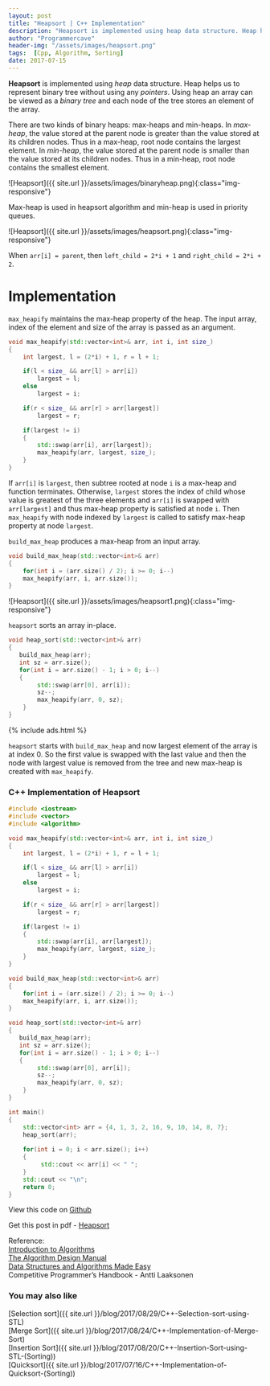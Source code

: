 ```yaml
---
layout: post
title: "Heapsort | C++ Implementation"
description: "Heapsort is implemented using heap data structure. Heap helps us to represent binary tree without using any pointers. Using heap an array can be viewed as a binary tree and each node of the tree stores an element of the array."
author: "Programmercave"
header-img: "/assets/images/heapsort.png"
tags:  [Cpp, Algorithm, Sorting]
date: 2017-07-15
---
```




**Heapsort** is implemented using *heap* data structure. Heap helps us to represent binary tree without using any *pointers*. Using heap an array can be viewed as a *binary tree* and each node of the tree stores an element of the array.

There are two kinds of binary heaps: max-heaps and min-heaps. In *max-heap*, the value stored at the parent node is greater than the value stored at its children nodes. Thus in a max-heap, root node contains the largest element. In *min-heap*, the value stored at the parent node is smaller than the value stored at its children nodes. Thus in a min-heap, root node contains the smallest element.

![Heapsort]({{ site.url }}/assets/images/binaryheap.png){:class="img-responsive"}

Max-heap is used in heapsort algorithm and min-heap is used in priority queues.

![Heapsort]({{ site.url }}/assets/images/heapsort.png){:class="img-responsive"}

When `arr[i] = parent`, then `left_child = 2*i + 1` and `right_child = 2*i + 2`.

<h1>Implementation</h1>

`max_heapify` maintains the max-heap property of the heap. The input array, index of the element and size of the array is passed as an argument. 

```cpp
void max_heapify(std::vector<int>& arr, int i, int size_)
{
    int largest, l = (2*i) + 1, r = l + 1;

    if(l < size_ && arr[l] > arr[i])
        largest = l;
    else
        largest = i;

    if(r < size_ && arr[r] > arr[largest])
        largest = r;

    if(largest != i)
    {
        std::swap(arr[i], arr[largest]);
        max_heapify(arr, largest, size_);
    }
}
```

If `arr[i]` is `largest`, then subtree rooted at node `i` is a max-heap and function terminates. Otherwise, `largest` stores the index of child whose value is greatest of the three elements and `arr[i]` is swapped with `arr[largest]` and thus max-heap property is satisfied at node `i`. Then `max_heapify` with node indexed by `largest` is called to satisfy max-heap property at node `largest`.

`build_max_heap` produces a max-heap from an input array.

```cpp
void build_max_heap(std::vector<int>& arr)
{
    for(int i = (arr.size() / 2); i >= 0; i--)
    max_heapify(arr, i, arr.size());
}
```

![Heapsort]({{ site.url }}/assets/images/heapsort1.png){:class="img-responsive"}

`heapsort` sorts an array in-place.

```cpp
void heap_sort(std::vector<int>& arr)
{
   build_max_heap(arr);
   int sz = arr.size();
   for(int i = arr.size() - 1; i > 0; i--)
   {
        std::swap(arr[0], arr[i]);
        sz--;
        max_heapify(arr, 0, sz);
    }
}
```
{% include ads.html %}<br/>

`heapsort` starts with `build_max_heap` and now largest element of the array is at index 0. So the first value is  swapped with the last value and then the node with largest value is removed from the tree and new max-heap is created with `max_heapify`.

<h3>C++ Implementation of Heapsort</h3>

```cpp
#include <iostream>
#include <vector>
#include <algorithm>

void max_heapify(std::vector<int>& arr, int i, int size_)
{
    int largest, l = (2*i) + 1, r = l + 1;

    if(l < size_ && arr[l] > arr[i])
        largest = l;
    else
        largest = i;

    if(r < size_ && arr[r] > arr[largest])
        largest = r;

    if(largest != i)
    {
        std::swap(arr[i], arr[largest]);
        max_heapify(arr, largest, size_);
    }
}

void build_max_heap(std::vector<int>& arr)
{
    for(int i = (arr.size() / 2); i >= 0; i--)
    max_heapify(arr, i, arr.size());
}

void heap_sort(std::vector<int>& arr)
{
   build_max_heap(arr);
   int sz = arr.size();
   for(int i = arr.size() - 1; i > 0; i--)
   {
        std::swap(arr[0], arr[i]);
        sz--;
        max_heapify(arr, 0, sz);
    }
}

int main()
{
    std::vector<int> arr = {4, 1, 3, 2, 16, 9, 10, 14, 8, 7};
    heap_sort(arr);
    
    for(int i = 0; i < arr.size(); i++)
    {
         std::cout << arr[i] << " ";
    }
    std::cout << "\n";
    return 0;
}
```

View this code on [Github](https://github.com/{{site.github_username}}/Algo-Data-Structure/blob/master/Heapsort/C++/heapsort.cpp)

Get this post in pdf - [Heapsort](https://www.file-up.org/5etqv0d4uih4)

Reference:<br/>
[Introduction to Algorithms](https://amzn.to/2OarGBs)<br/>
[The Algorithm Design Manual](https://amzn.to/2CH9h9Z)<br/>
[Data Structures and Algorithms Made Easy](https://amzn.to/2NLM0dd)<br/>
Competitive Programmer’s Handbook - Antti Laaksonen<br/>

 <input type="hidden" name="IL_IN_ARTICLE"> 
<h3>You may also like</h3>

[Selection sort]({{ site.url }}/blog/2017/08/29/C++-Selection-sort-using-STL)<br/>
[Merge Sort]({{ site.url }}/blog/2017/08/24/C++-Implementation-of-Merge-Sort)<br/>
[Insertion Sort]({{ site.url }}/blog/2017/08/20/C++-Insertion-Sort-using-STL-(Sorting))<br/>
[Quicksort]({{ site.url }}/blog/2017/07/16/C++-Implementation-of-Quicksort-(Sorting))<br/>

